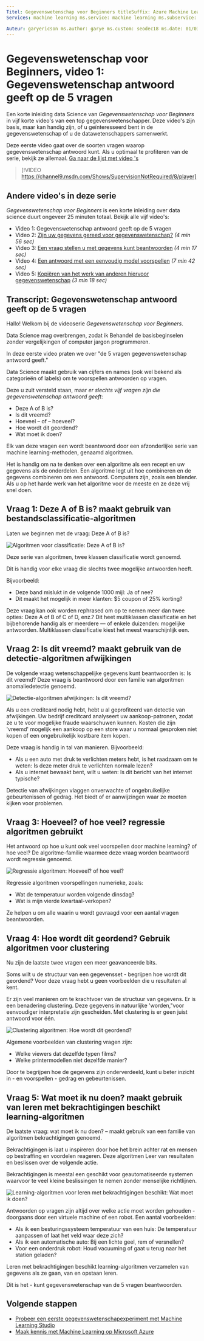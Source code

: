```yaml
---
Titel: Gegevenswetenschap voor Beginners titleSuffix: Azure Machine Learning Studio description: Gegevenswetenschap leert voor Beginners is basisconcepten in 5 korte video's, beginnend met de 5 vragen Gegevenswetenschap antwoord geeft. Vanuit Azure Machine Learning.
Services: machine learning ms.service: machine learning ms.subservice: studio ms.topic: artikel

Auteur: garyericson ms.author: garye ms.custom: seodec18 ms.date: 01/03/2018
---
```

# <a name="data-science-for-beginners-video-1-the-5-questions-data-science-answers"></a>Gegevenswetenschap voor Beginners, video 1: Gegevenswetenschap antwoord geeft op de 5 vragen
Een korte inleiding data Science van *Gegevenswetenschap voor Beginners* in vijf korte video's van een top gegevenswetenschapper. Deze video's zijn basis, maar kan handig zijn, of u geïnteresseerd bent in de gegevenswetenschap of u de datawetenschappers samenwerkt.

Deze eerste video gaat over de soorten vragen waarop gegevenswetenschap antwoord kunt. Als u optimaal te profiteren van de serie, bekijk ze allemaal. [Ga naar de lijst met video 's](#other-videos-in-this-series)
<br>

> [!VIDEO https://channel9.msdn.com/Shows/SupervisionNotRequired/8/player]
>
>

## <a name="other-videos-in-this-series"></a>Andere video's in deze serie
*Gegevenswetenschap voor Beginners* is een korte inleiding over data science duurt ongeveer 25 minuten totaal. Bekijk alle vijf video's:

* Video 1: Gegevenswetenschap antwoord geeft op de 5 vragen
* Video 2: [Zijn uw gegevens gereed voor gegevenswetenschap?](data-science-for-beginners-is-your-data-ready-for-data-science.md) *(4 min 56 sec)*
* Video 3: [Een vraag stellen u met gegevens kunt beantwoorden](data-science-for-beginners-ask-a-question-you-can-answer-with-data.md) *(4 min 17 sec)*
* Video 4: [Een antwoord met een eenvoudig model voorspellen](data-science-for-beginners-predict-an-answer-with-a-simple-model.md) *(7 min 42 sec)*
* Video 5: [Kopiëren van het werk van anderen hiervoor gegevenswetenschap](data-science-for-beginners-copy-other-peoples-work-to-do-data-science.md) *(3 min 18 sec)*

## <a name="transcript-the-5-questions-data-science-answers"></a>Transcript: Gegevenswetenschap antwoord geeft op de 5 vragen
Hallo! Welkom bij de videoserie *Gegevenswetenschap voor Beginners*.

Data Science mag overbrengen, zodat ik Behandel de basisbeginselen zonder vergelijkingen of computer jargon programmeren.

In deze eerste video praten we over "de 5 vragen gegevenswetenschap antwoord geeft."

Data Science maakt gebruik van cijfers en names (ook wel bekend als categorieën of labels) om te voorspellen antwoorden op vragen.

Deze u zult versteld staan, maar *er slechts vijf vragen zijn die gegevenswetenschap antwoord geeft*:

* Deze A of B is?
* Is dit vreemd?
* Hoeveel – of – hoeveel?
* Hoe wordt dit geordend?
* Wat moet ik doen?

Elk van deze vragen een wordt beantwoord door een afzonderlijke serie van machine learning-methoden, genaamd algoritmen.

Het is handig om na te denken over een algoritme als een recept en uw gegevens als de onderdelen. Een algoritme legt uit hoe combineren en de gegevens combineren om een antwoord. Computers zijn, zoals een blender. Als u op het harde werk van het algoritme voor de meeste en ze deze vrij snel doen.

## <a name="question-1-is-this-a-or-b-uses-classification-algorithms"></a>Vraag 1: Deze A of B is? maakt gebruik van bestandsclassificatie-algoritmen
Laten we beginnen met de vraag: Deze A of B is?

![Algoritmen voor classificatie: Deze A of B is?](./media/data-science-for-beginners-the-5-questions-data-science-answers/classification-algorithms.png)

Deze serie van algoritmen, twee klassen classificatie wordt genoemd.

Dit is handig voor elke vraag die slechts twee mogelijke antwoorden heeft.

Bijvoorbeeld:

* Deze band mislukt in de volgende 1000 mijl: Ja of nee?
* Dit maakt het mogelijk in meer klanten: $5 coupon of 25% korting?

Deze vraag kan ook worden rephrased om op te nemen meer dan twee opties: Deze A of B of C of D, enz.?  Dit heet multiklassen classificatie en het bijbehorende handig als er meerdere — of enkele duizenden: mogelijke antwoorden. Multiklassen classificatie kiest het meest waarschijnlijk een.

## <a name="question-2-is-this-weird-uses-anomaly-detection-algorithms"></a>Vraag 2: Is dit vreemd? maakt gebruik van de detectie-algoritmen afwijkingen
De volgende vraag wetenschappelijke gegevens kunt beantwoorden is: Is dit vreemd? Deze vraag is beantwoord door een familie van algoritmen anomaliedetectie genoemd.

![Detectie-algoritmen afwijkingen: Is dit vreemd?](./media/data-science-for-beginners-the-5-questions-data-science-answers/anomaly-detection-algorithms.png)

Als u een creditcard nodig hebt, hebt u al geprofiteerd van detectie van afwijkingen. Uw bedrijf creditcard analyseert uw aankoop-patronen, zodat ze u te voor mogelijke fraude waarschuwen kunnen. Kosten die zijn 'vreemd' mogelijk een aankoop op een store waar u normaal gesproken niet kopen of een ongebruikelijk kostbare item kopen.

Deze vraag is handig in tal van manieren. Bijvoorbeeld:

* Als u een auto met druk te verlichten meters hebt, is het raadzaam om te weten: Is deze meter druk te verlichten normale lezen?
* Als u internet bewaakt bent, wilt u weten: Is dit bericht van het internet typische?

Detectie van afwijkingen vlaggen onverwachte of ongebruikelijke gebeurtenissen of gedrag. Het biedt of er aanwijzingen waar ze moeten kijken voor problemen.

## <a name="question-3-how-much-or-how-many-uses-regression-algorithms"></a>Vraag 3: Hoeveel? of hoe veel? regressie algoritmen gebruikt
Het antwoord op hoe u kunt ook veel voorspellen door machine learning? of hoe veel? De algoritme-familie waarmee deze vraag worden beantwoord wordt regressie genoemd.

![Regressie algoritmen: Hoeveel? of hoe veel?](./media/data-science-for-beginners-the-5-questions-data-science-answers/regression-algorithms.png)

Regressie algoritmen voorspellingen numerieke, zoals:

* Wat de temperatuur worden volgende dinsdag?  
* Wat is mijn vierde kwartaal-verkopen?

Ze helpen u om alle waarin u wordt gevraagd voor een aantal vragen beantwoorden.

## <a name="question-4-how-is-this-organized-uses-clustering-algorithms"></a>Vraag 4: Hoe wordt dit geordend? Gebruik algoritmen voor clustering
Nu zijn de laatste twee vragen een meer geavanceerde bits.

Soms wilt u de structuur van een gegevensset - begrijpen hoe wordt dit geordend? Voor deze vraag hebt u geen voorbeelden die u resultaten al kent.

Er zijn veel manieren om te krachtvoer van de structuur van gegevens. Er is een benadering clustering. Deze gegevens in natuurlijke 'worden,"voor eenvoudiger interpretatie zijn gescheiden. Met clustering is er geen juist antwoord voor één.

![Clustering algoritmen: Hoe wordt dit geordend?](./media/data-science-for-beginners-the-5-questions-data-science-answers/clustering-algorithms.png)

Algemene voorbeelden van clustering vragen zijn:

* Welke viewers dat dezelfde typen films?
* Welke printermodellen niet dezelfde manier?

Door te begrijpen hoe de gegevens zijn onderverdeeld, kunt u beter inzicht in - en voorspellen - gedrag en gebeurtenissen.  

## <a name="question-5-what-should-i-do-now-uses-reinforcement-learning-algorithms"></a>Vraag 5: Wat moet ik nu doen? maakt gebruik van leren met bekrachtigingen beschikt learning-algoritmen
De laatste vraag: wat moet ik nu doen? – maakt gebruik van een familie van algoritmen bekrachtigingen genoemd.

Bekrachtigingen is laat u inspireren door hoe het brein achter rat en mensen op bestraffing en voordelen reageren. Deze algoritmen Leer van resultaten en beslissen over de volgende actie.

Bekrachtigingen is meestal een geschikt voor geautomatiseerde systemen waarvoor te veel kleine beslissingen te nemen zonder menselijke richtlijnen.

![Learning-algoritmen voor leren met bekrachtigingen beschikt: Wat moet ik doen?](./media/data-science-for-beginners-the-5-questions-data-science-answers/reinforcement-learning-algorithms.png)

Antwoorden op vragen zijn altijd over welke actie moet worden gehouden - doorgaans door een virtuele machine of een robot. Een aantal voorbeelden:

* Als ik een besturingssysteem temperatuur van een huis: De temperatuur aanpassen of laat het veld waar deze zich?  
* Als ik een automatische auto: Bij een lichte geel, rem of versnellen?  
* Voor een onderdruk robot: Houd vacuuming of gaat u terug naar het station geladen?

Leren met bekrachtigingen beschikt learning-algoritmen verzamelen van gegevens als ze gaan, van en opstaan leren.

Dit is het - kunt gegevenswetenschap van de 5 vragen beantwoorden.

## <a name="next-steps"></a>Volgende stappen
* [Probeer een eerste gegevenswetenschapexperiment met Machine Learning Studio](create-experiment.md)
* [Maak kennis met Machine Learning op Microsoft Azure](what-is-machine-learning.md)
